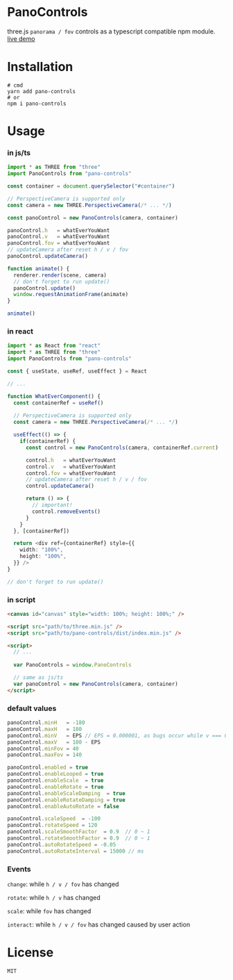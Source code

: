 # PanoControls

three.js `panorama / fov` controls as a typescript compatible npm module. [live demo](https://xiaomingtang.github.io/pano-controls/examples/)

# Installation

```
# cmd
yarn add pano-controls
# or
npm i pano-controls
```

# Usage

### in js/ts

``` javascript
import * as THREE from "three"
import PanoControls from "pano-controls"

const container = document.querySelector("#container")

// PerspectiveCamera is supported only
const camera = new THREE.PerspectiveCamera(/* ... */)

const panoControl = new PanoControls(camera, container)

panoControl.h   = whatEverYouWant
panoControl.v   = whatEverYouWant
panoControl.fov = whatEverYouWant
// updateCamera after reset h / v / fov
panoControl.updateCamera()

function animate() {
  renderer.render(scene, camera)
  // don't forget to run update()
  panoControl.update()
  window.requestAnimationFrame(animate)
}

animate()
```
### in react

``` typescript
import * as React from "react"
import * as THREE from "three"
import PanoControls from "pano-controls"

const { useState, useRef, useEffect } = React

// ...

function WhatEverComponent() {
  const containerRef = useRef()
  
  // PerspectiveCamera is supported only
  const camera = new THREE.PerspectiveCamera(/* ... */)

  useEffect(() => {
    if(containerRef) {
      const control = new PanoControls(camera, containerRef.current)

      control.h   = whatEverYouWant
      control.v   = whatEverYouWant
      control.fov = whatEverYouWant
      // updateCamera after reset h / v / fov
      control.updateCamera()

      return () => {
        // important!
        control.removeEvents()
      }
    }
  }, [containerRef])

  return <div ref={containerRef} style={{
    width: "100%",
    height: "100%",
  }} />
}

// don't forget to run update()
```

### in script

``` html
<canvas id="canvas" style="width: 100%; height: 100%;" />

<script src="path/to/three.min.js" />
<script src="path/to/pano-controls/dist/index.min.js" />

<script>
  // ...
  
  var PanoControls = window.PanoControls

  // same as js/ts
  var panoControl = new PanoControls(camera, container)
</script>
```

### default values

``` javascript
panoControl.minH   = -180
panoControl.maxH   = 180
panoControl.minV   = EPS // EPS = 0.000001, as bugs occur while v === 0 or 180
panoControl.maxV   = 180 - EPS
panoControl.minFov = 40
panoControl.maxFov = 140

panoControl.enabled = true
panoControl.enableLooped = true
panoControl.enableScale  = true
panoControl.enableRotate = true
panoControl.enableScaleDamping  = true
panoControl.enableRotateDamping = true
panoControl.enableAutoRotate = false

panoControl.scaleSpeed  = -100
panoControl.rotateSpeed = 120
panoControl.scaleSmoothFactor  = 0.9  // 0 ~ 1
panoControl.rotateSmoothFactor = 0.9  // 0 ~ 1
panoControl.autoRotateSpeed = -0.05
panoControl.autoRotateInterval = 15000 // ms
```

### Events

`change`: while `h / v / fov` has changed    

`rotate`: while `h / v` has changed    

`scale`: while `fov` has changed    

`interact`: while `h / v / fov` has changed caused by user action    

# License

```
MIT
```
